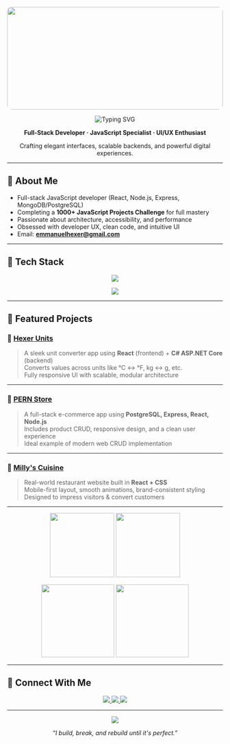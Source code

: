 <!-- HEADER: Banner -->
<p align="center">
  <img 
    src="https://camo.githubusercontent.com/64caf9016869591bbcf79720ad78d0645d4ae11549961c8f47f9cb595838b2e3/68747470733a2f2f63646e612e61727473746174696f6e2e636f6d2f702f6173736574732f696d616765732f696d616765732f3032312f3732302f3932302f6f726967696e616c2f706978656c2d6a6566662d6d6172696f2e6769663f31353732373039343333" 
    style="width: 100%; height: 240px; object-fit: cover; border-radius: 10px;" 
  />
</p>

<!-- Typing Intro -->
<p align="center">
  <img src="https://readme-typing-svg.demolab.com?font=Fira+Code&weight=600&size=40&pause=1000&color=F97316&center=true&vCenter=true&width=600&lines=Hi,+I'm+Emmanuel+Hexer;" alt="Typing SVG" />
</p>

<p align="center"><strong>Full-Stack Developer · JavaScript Specialist · UI/UX Enthusiast</strong></p>
<p align="center">Crafting elegant interfaces, scalable backends, and powerful digital experiences.</p>

---

## 🔹 About Me

- Full-stack JavaScript developer (React, Node.js, Express, MongoDB/PostgreSQL)  
- Completing a **1000+ JavaScript Projects Challenge** for full mastery  
- Passionate about architecture, accessibility, and performance  
- Obsessed with developer UX, clean code, and intuitive UI  
- Email: **emmanuelhexer@gmail.com**

---

## 🔹 Tech Stack

<p align="center">
  <img src="https://skillicons.dev/icons?i=js,ts,react,nodejs,express,postgres,mongodb,html,css,tailwind,git,github" />
</p>

<p align="center">
  <img src="https://img.shields.io/badge/Full%20Stack-JS%20%7C%20TS%20%7C%20React%20%7C%20Node%20%7C%20Express%20%7C%20SQL%2FNoSQL-blueviolet?style=for-the-badge&logo=javascript&logoColor=white" />
</p>

---

## 🔹 Featured Projects

### 🔹 [Hexer Units](https://github.com/Emmanuelhexer/hexerunits-frontend)
> A sleek unit converter app using **React** (frontend) + **C# ASP.NET Core** (backend)  
> Converts values across units like °C ↔ °F, kg ↔ g, etc.  
> Fully responsive UI with scalable, modular architecture

---

### 🔹 [PERN Store](https://github.com/Emmanuelhexer/product-store)
> A full-stack e-commerce app using **PostgreSQL, Express, React, Node.js**  
> Includes product CRUD, responsive design, and a clean user experience  
> Ideal example of modern web CRUD implementation

---

### 🔹 [Milly's Cuisine](https://www.millyscuisine.com/)
> Real-world restaurant website built in **React + CSS**  
> Mobile-first layout, smooth animations, brand-consistent styling  
> Designed to impress visitors & convert customers

---

<!-- GitHub Stats - 2x2 Grid Layout -->
<p align="center">
  <img 
    src="https://github-readme-stats.vercel.app/api?username=Emmanuelhexer&show_icons=true&theme=radical&hide_title=true&hide_border=true&border_radius=10&custom_title=GitHub+Stats" 
    height="150"
  />
  <img 
    src="https://github-readme-streak-stats.herokuapp.com/?user=Emmanuelhexer&theme=radical&hide_border=true&border_radius=10" 
    height="150"
  />
</p>

<p align="center">
  <img 
    src="https://github-readme-stats.vercel.app/api/top-langs/?username=Emmanuelhexer&layout=compact&theme=radical&hide_border=true&border_radius=10&langs_count=6" 
    height="170"
  />
  <img 
    src="https://github-profile-summary-cards.vercel.app/api/cards/productive-time?username=Emmanuelhexer&theme=radical"
    height="170"
  />
</p>


---

## 🔹 Connect With Me

<p align="center">
  <a href="https://linkedin.com/in/Emmanuelhexer">
    <img src="https://img.shields.io/badge/LinkedIn-0A66C2?style=for-the-badge&logo=linkedin&logoColor=white"/>
  </a>
  <a href="mailto:emmanuelhexer@gmail.com">
    <img src="https://img.shields.io/badge/Email-D14836?style=for-the-badge&logo=gmail&logoColor=white"/>
  </a>
  <a href="https://twitter.com/Emmanuelhexer">
    <img src="https://img.shields.io/badge/Twitter-1DA1F2?style=for-the-badge&logo=twitter&logoColor=white"/>
  </a>
</p>

---

<p align="center">
  <img src="https://komarev.com/ghpvc/?username=Emmanuelhexer&style=flat-square&color=orange" />
</p>

<p align="center"><em>“I build, break, and rebuild until it's perfect.”</em></p>
